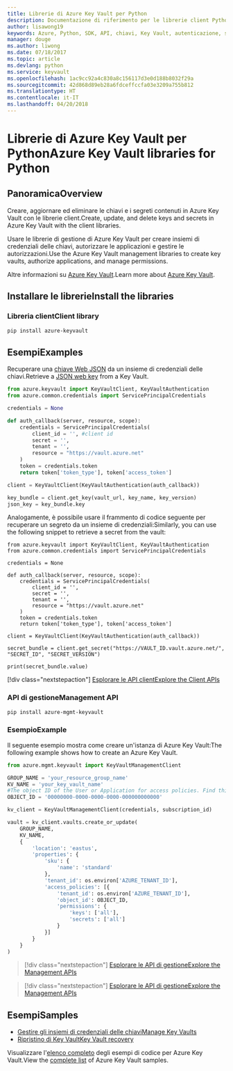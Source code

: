 ```yaml
---
title: Librerie di Azure Key Vault per Python
description: Documentazione di riferimento per le librerie client Python per Azure Key Vault
author: lisawong19
keywords: Azure, Python, SDK, API, chiavi, Key Vault, autenticazione, segreto, chiave, sicurezza
manager: douge
ms.author: liwong
ms.date: 07/18/2017
ms.topic: article
ms.devlang: python
ms.service: keyvault
ms.openlocfilehash: 1ac9cc92a4c830a8c156117d3e0d188b8032f29a
ms.sourcegitcommit: 42d868d89eb28a6fdceffccfa03e3209a755b812
ms.translationtype: HT
ms.contentlocale: it-IT
ms.lasthandoff: 04/20/2018
---
```

# <a name="azure-key-vault-libraries-for-python"></a><span data-ttu-id="8acba-104">Librerie di Azure Key Vault per Python</span><span class="sxs-lookup"><span data-stu-id="8acba-104">Azure Key Vault libraries for Python</span></span>

## <a name="overview"></a><span data-ttu-id="8acba-105">Panoramica</span><span class="sxs-lookup"><span data-stu-id="8acba-105">Overview</span></span>

<span data-ttu-id="8acba-106">Creare, aggiornare ed eliminare le chiavi e i segreti contenuti in Azure Key Vault con le librerie client.</span><span class="sxs-lookup"><span data-stu-id="8acba-106">Create, update, and delete keys and secrets in Azure Key Vault with the client libraries.</span></span>

<span data-ttu-id="8acba-107">Usare le librerie di gestione di Azure Key Vault per creare insiemi di credenziali delle chiavi, autorizzare le applicazioni e gestire le autorizzazioni.</span><span class="sxs-lookup"><span data-stu-id="8acba-107">Use the Azure Key Vault management libraries to create key vaults, authorize applications, and manage permissions.</span></span> 

<span data-ttu-id="8acba-108">Altre informazioni su [Azure Key Vault](/azure/key-vault/key-vault-whatis).</span><span class="sxs-lookup"><span data-stu-id="8acba-108">Learn more about [Azure Key Vault](/azure/key-vault/key-vault-whatis).</span></span>

## <a name="install-the-libraries"></a><span data-ttu-id="8acba-109">Installare le librerie</span><span class="sxs-lookup"><span data-stu-id="8acba-109">Install the libraries</span></span>

### <a name="client-library"></a><span data-ttu-id="8acba-110">Libreria client</span><span class="sxs-lookup"><span data-stu-id="8acba-110">Client library</span></span>

```bash
pip install azure-keyvault
```

## <a name="examples"></a><span data-ttu-id="8acba-111">Esempi</span><span class="sxs-lookup"><span data-stu-id="8acba-111">Examples</span></span>

<span data-ttu-id="8acba-112">Recuperare una [chiave Web JSON](https://tools.ietf.org/html/draft-ietf-jose-json-web-key-18) da un insieme di credenziali delle chiavi.</span><span class="sxs-lookup"><span data-stu-id="8acba-112">Retrieve a [JSON web key](https://tools.ietf.org/html/draft-ietf-jose-json-web-key-18) from a Key Vault.</span></span>

```python
from azure.keyvault import KeyVaultClient, KeyVaultAuthentication
from azure.common.credentials import ServicePrincipalCredentials

credentials = None

def auth_callback(server, resource, scope):
    credentials = ServicePrincipalCredentials(
        client_id = '', #client id
        secret = '',
        tenant = '',
        resource = "https://vault.azure.net"
    )
    token = credentials.token
    return token['token_type'], token['access_token']

client = KeyVaultClient(KeyVaultAuthentication(auth_callback))

key_bundle = client.get_key(vault_url, key_name, key_version)
json_key = key_bundle.key
```

<span data-ttu-id="8acba-113">Analogamente, è possibile usare il frammento di codice seguente per recuperare un segreto da un insieme di credenziali:</span><span class="sxs-lookup"><span data-stu-id="8acba-113">Similarly, you can use the following snippet to retrieve a secret from the vault:</span></span>

```
from azure.keyvault import KeyVaultClient, KeyVaultAuthentication
from azure.common.credentials import ServicePrincipalCredentials

credentials = None

def auth_callback(server, resource, scope):
    credentials = ServicePrincipalCredentials(
        client_id = '',
        secret = '',
        tenant = '',
        resource = "https://vault.azure.net"
    )
    token = credentials.token
    return token['token_type'], token['access_token']

client = KeyVaultClient(KeyVaultAuthentication(auth_callback))

secret_bundle = client.get_secret("https://VAULT_ID.vault.azure.net/", "SECRET_ID", "SECRET_VERSION")

print(secret_bundle.value)
```

[!div class="nextstepaction"]
[<span data-ttu-id="8acba-114">Esplorare le API client</span><span class="sxs-lookup"><span data-stu-id="8acba-114">Explore the Client APIs</span></span>](/python/api/overview/azure/keyvault/client)

### <a name="management-api"></a><span data-ttu-id="8acba-115">API di gestione</span><span class="sxs-lookup"><span data-stu-id="8acba-115">Management API</span></span>

```bash
pip install azure-mgmt-keyvault
```

### <a name="example"></a><span data-ttu-id="8acba-116">Esempio</span><span class="sxs-lookup"><span data-stu-id="8acba-116">Example</span></span>
<span data-ttu-id="8acba-117">Il seguente esempio mostra come creare un'istanza di Azure Key Vault:</span><span class="sxs-lookup"><span data-stu-id="8acba-117">The following example shows how to create an Azure Key Vault.</span></span> 

```python
from azure.mgmt.keyvault import KeyVaultManagementClient

GROUP_NAME = 'your_resource_group_name'
KV_NAME = 'your_key_vault_name'
#The object ID of the User or Application for access policies. Find this number in the portal
OBJECT_ID = '00000000-0000-0000-0000-000000000000'

kv_client = KeyVaultManagementClient(credentials, subscription_id)

vault = kv_client.vaults.create_or_update(
    GROUP_NAME,
    KV_NAME,
    {
        'location': 'eastus',
        'properties': {
            'sku': {
                'name': 'standard'
            },
            'tenant_id': os.environ['AZURE_TENANT_ID'],
            'access_policies': [{
                'tenant_id': os.environ['AZURE_TENANT_ID'],
                'object_id': OBJECT_ID,
                'permissions': {
                    'keys': ['all'],
                    'secrets': ['all']
                }
            }]
        }
    }
)
```
> [!div class="nextstepaction"]
> [<span data-ttu-id="8acba-118">Esplorare le API di gestione</span><span class="sxs-lookup"><span data-stu-id="8acba-118">Explore the Management APIs</span></span>](/python/api/azure.mgmt.keyvault)

> [!div class="nextstepaction"]
> [<span data-ttu-id="8acba-119">Esplorare le API di gestione</span><span class="sxs-lookup"><span data-stu-id="8acba-119">Explore the Management APIs</span></span>](/python/api/overview/azure/keyvault/management)

## <a name="samples"></a><span data-ttu-id="8acba-120">Esempi</span><span class="sxs-lookup"><span data-stu-id="8acba-120">Samples</span></span>
* <span data-ttu-id="8acba-121">[Gestire gli insiemi di credenziali delle chiavi][1]</span><span class="sxs-lookup"><span data-stu-id="8acba-121">[Manage Key Vaults][1]</span></span> 
* <span data-ttu-id="8acba-122">[Ripristino di Key Vault][2]</span><span class="sxs-lookup"><span data-stu-id="8acba-122">[Key Vault recovery][2]</span></span>

[1]: https://azure.microsoft.com/resources/samples/key-vault-python-manage/
[2]: https://azure.microsoft.com/resources/samples/key-vault-recovery-python/

<span data-ttu-id="8acba-123">Visualizzare l'[elenco completo](https://azure.microsoft.com/resources/samples/?platform=python&term=key+vault) degli esempi di codice per Azure Key Vault.</span><span class="sxs-lookup"><span data-stu-id="8acba-123">View the [complete list](https://azure.microsoft.com/resources/samples/?platform=python&term=key+vault) of Azure Key Vault samples.</span></span> 
